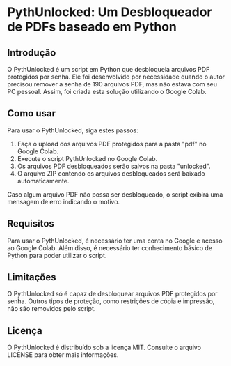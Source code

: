# PythUnlocked: Um Desbloqueador de PDFs baseado em Python

## Introdução

O PythUnlocked é um script em Python que desbloqueia arquivos PDF protegidos por senha. Ele foi desenvolvido por necessidade quando o autor precisou remover a senha de 190 arquivos PDF, mas não estava com seu PC pessoal. Assim, foi criada esta solução utilizando o Google Colab.

## Como usar

Para usar o PythUnlocked, siga estes passos:

1. Faça o upload dos arquivos PDF protegidos para a pasta "pdf" no Google Colab.
2. Execute o script PythUnlocked no Google Colab.
3. Os arquivos PDF desbloqueados serão salvos na pasta "unlocked".
4. O arquivo ZIP contendo os arquivos desbloqueados será baixado automaticamente.

Caso algum arquivo PDF não possa ser desbloqueado, o script exibirá uma mensagem de erro indicando o motivo.

## Requisitos

Para usar o PythUnlocked, é necessário ter uma conta no Google e acesso ao Google Colab. Além disso, é necessário ter conhecimento básico de Python para poder utilizar o script.

## Limitações

O PythUnlocked só é capaz de desbloquear arquivos PDF protegidos por senha. Outros tipos de proteção, como restrições de cópia e impressão, não são removidos pelo script.

## Licença

O PythUnlocked é distribuído sob a licença MIT. Consulte o arquivo LICENSE para obter mais informações.
